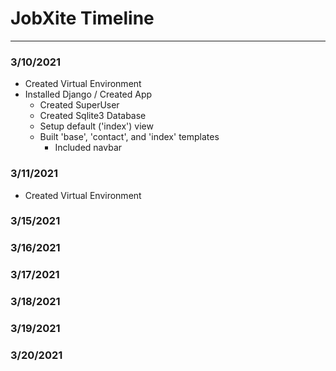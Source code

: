 # JobXite Timeline

---

### 3/10/2021
 - Created Virtual Environment
 - Installed Django / Created App
    -   Created SuperUser
    -   Created Sqlite3 Database
    -   Setup default ('index') view
    -   Built 'base', 'contact', and 'index' templates
        -   Included navbar

### 3/11/2021
- Created Virtual Environment

### 3/15/2021

### 3/16/2021

### 3/17/2021

### 3/18/2021

### 3/19/2021

### 3/20/2021